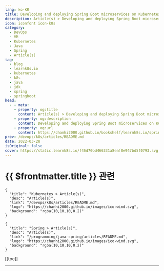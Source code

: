 ```yaml
---
lang: ko-KR
title: Developing and deploying Spring Boot microservices on Kubernetes
description: Article(s) > Developing and deploying Spring Boot microservices on Kubernetes
icon: iconfont icon-k8s
category:
  - DevOps
  - VM
  - Kubernetes
  - Java
  - Spring
  - Article(s)
tag:
  - blog
  - learnk8s.io
  - kubernetes
  - k8s
  - java
  - jdk
  - spring
  - springboot
head:
  - - meta:
    - property: og:title
      content: Article(s) > Developing and deploying Spring Boot microservices on Kubernetes
    - property: og:description
      content: Developing and deploying Spring Boot microservices on Kubernetes
    - property: og:url
      content: https://chanhi2000.github.io/bookshelf/learnk8s.io/spring-boot-kubernetes-guide.html
prev: /devops/k8s/articles/README.md
date: 2022-03-28
isOriginal: false
cover: https://static.learnk8s.io/f46d70bd466331a8eaf8e947bd5f0793.svg
---
```


# {{ $frontmatter.title }} 관련

```component VPCard
{
  "title": "Kubernetes > Article(s)",
  "desc": "Article(s)",
  "link": "/devops/k8s/articles/README.md",
  "logo": "https://chanhi2000.github.io/images/ico-wind.svg",
  "background": "rgba(10,10,10,0.2)"
}
```

```component VPCard
{
  "title": "Spring > Article(s)",
  "desc": "Article(s)",
  "link": "/programming/java-spring/articles/README.md",
  "logo": "https://chanhi2000.github.io/images/ico-wind.svg",
  "background": "rgba(10,10,10,0.2)"
}
```

[[toc]]

---

<SiteInfo
  name="Developing and deploying Spring Boot microservices on Kubernetes"
  desc="Learn how to design and architect Spring Boot microservices that leverage Kubernetes and scale to millions of requests."
  url="https://learnk8s.io/spring-boot-kubernetes-guide"
  logo="https://static.learnk8s.io/f7e5160d4744cf05c46161170b5c11c9.svg"
  preview="https://static.learnk8s.io/f46d70bd466331a8eaf8e947bd5f0793.svg"/>

<!-- TODO: 작성 -->
